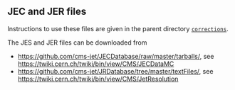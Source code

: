 ## JEC and JER files

Instructions to use these files are given in the parent directory [`corrections`](..#jetmet-corrections).

The JES and JER files can be downloaded from
* <https://github.com/cms-jet/JECDatabase/raw/master/tarballs/>, see <https://twiki.cern.ch/twiki/bin/view/CMS/JECDataMC>
* <https://github.com/cms-jet/JRDatabase/tree/master/textFiles/>, see <https://twiki.cern.ch/twiki/bin/view/CMS/JetResolution>
